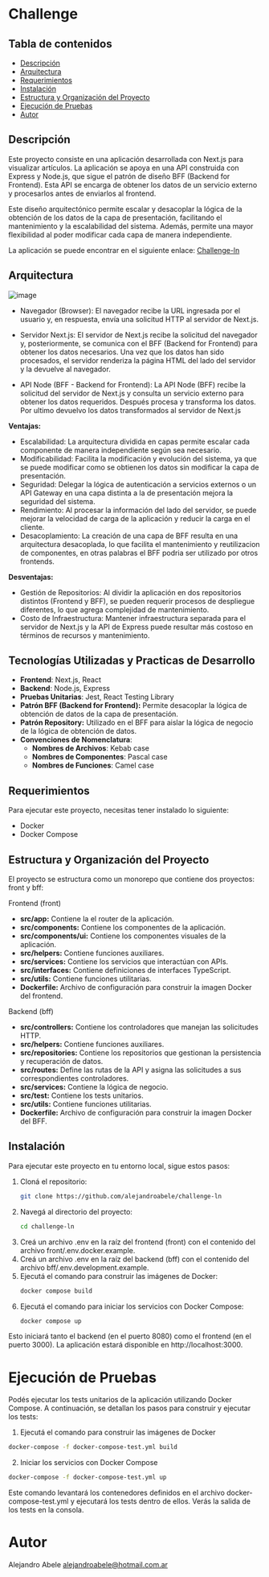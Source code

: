 # Challenge

## Tabla de contenidos
- [Descripción](#descripción)
- [Arquitectura](#arquitectura)
- [Requerimientos](#requerimientos)
- [Instalación](#instalación)
- [Estructura y Organización del Proyecto](#estructura-y-organización-del-proyecto)
- [Ejecución de Pruebas](#ejecución-de-pruebas)
- [Autor](#autor)

## Descripción
Este proyecto consiste en una aplicación desarrollada con Next.js para visualizar artículos. La aplicación se apoya en una API construida con Express y Node.js, que sigue el patrón de diseño BFF (Backend for Frontend). Esta API se encarga de obtener los datos de un servicio externo y procesarlos antes de enviarlos al frontend.

Este diseño arquitectónico permite escalar y desacoplar la lógica de la obtención de los datos de la capa de presentación, facilitando el mantenimiento y la escalabilidad del sistema. Además, permite una mayor flexibilidad al poder modificar cada capa de manera independiente.

La aplicación se puede encontrar en el siguiente enlace: [Challenge-ln](https://front-three-sand.vercel.app/)

## Arquitectura

![image](https://github.com/alejandroabele/challenge-ln/assets/71268932/06420689-2c23-43a6-8a8f-0429d3c71049)

- Navegador (Browser):
El navegador recibe la URL ingresada por el usuario y, en respuesta, envía una solicitud HTTP al servidor de Next.js.

- Servidor Next.js:
El servidor de Next.js recibe la solicitud del navegador y, posteriormente, se comunica con el BFF (Backend for Frontend) para obtener los datos necesarios. Una vez que los datos han sido procesados, el servidor renderiza la página HTML del lado del servidor y la devuelve al navegador.

- API Node (BFF - Backend for Frontend):
La API Node (BFF) recibe la solicitud del servidor de Next.js y consulta un servicio externo para obtener los datos requeridos. Después procesa y transforma los datos. Por ultimo devuelvo los datos transformados al servidor de Next.js

**Ventajas:**
- Escalabilidad: La arquitectura dividida en capas permite escalar cada componente de manera independiente según sea necesario.
- Modificabilidad: Facilita la modificación y evolución del sistema, ya que se puede modificar como se obtienen los datos sin modificar la capa de presentación.
- Seguridad: Delegar la lógica de autenticación a servicios externos o un API Gateway en una capa distinta a la de presentación mejora la seguridad del sistema.
- Rendimiento: Al procesar la información del lado del servidor, se puede mejorar la velocidad de carga de la aplicación y reducir la carga en el cliente.
- Desacoplamiento: La creación de una capa de BFF resulta en una arquitectura desacoplada, lo que facilita el mantenimiento y reutilizacion de componentes, en otras palabras el BFF podria ser utilizado por otros frontends.

**Desventajas:**
- Gestión de Repositorios: Al dividir la aplicación en dos repositorios distintos (Frontend y BFF), se pueden requerir procesos de despliegue diferentes, lo que agrega complejidad de mantenimiento.
- Costo de Infraestructura: Mantener infraestructura separada para el servidor de Next.js y la API de Express puede resultar más costoso en términos de recursos y mantenimiento.

## Tecnologías Utilizadas y Practicas de Desarrollo

- **Frontend**: Next.js, React
- **Backend**: Node.js, Express
- **Pruebas Unitarias**: Jest, React Testing Library
- **Patrón BFF (Backend for Frontend):** Permite desacoplar la lógica de obtención de datos de la capa de presentación. 
- **Patrón Repository:** Utilizado en el BFF para aislar la lógica de negocio de la lógica de obtención de datos.
- **Convenciones de Nomenclatura**:
  - **Nombres de Archivos**: Kebab case
  - **Nombres de Componentes**: Pascal case
  - **Nombres de Funciones**: Camel case

## Requerimientos
Para ejecutar este proyecto, necesitas tener instalado lo siguiente:

- Docker
- Docker Compose

## Estructura y Organización del Proyecto

El proyecto se estructura como un monorepo que contiene dos proyectos: front y bff:

Frontend (front)
- **src/app:** Contiene la el router de la aplicación.
- **src/components:** Contiene los componentes de la aplicación.
- **src/components/ui:** Contiene los componentes visuales de la aplicación.
- **src/helpers:** Contiene funciones auxiliares.
- **src/services:** Contiene los servicios que interactúan con APIs.
- **src/interfaces:** Contiene definiciones de interfaces TypeScript.
- **src/utils:** Contiene funciones utilitarias.
- **Dockerfile:** Archivo de configuración para construir la imagen Docker del frontend.


Backend (bff)
- **src/controllers:** Contiene los controladores que manejan las solicitudes HTTP.
- **src/helpers:** Contiene funciones auxiliares.
- **src/repositories:** Contiene los repositorios que gestionan la persistencia y recuperación de datos.
- **src/routes:** Define las rutas de la API y asigna las solicitudes a sus correspondientes controladores.
- **src/services:** Contiene la lógica de negocio.
- **src/test:** Contiene los tests unitarios.
- **src/utils:** Contiene funciones utilitarias.
- **Dockerfile:** Archivo de configuración para construir la imagen Docker del BFF.


## Instalación

Para ejecutar este proyecto en tu entorno local, sigue estos pasos:

1. Cloná el repositorio:
   ```sh
   git clone https://github.com/alejandroabele/challenge-ln
   ```
2. Navegá al directorio del proyecto:
   ```sh
   cd challenge-ln
   ```
3. Creá un archivo .env en la raíz del frontend (front) con el contenido del archivo front/.env.docker.example.
4. Creá un archivo .env en la raíz del backend (bff) con el contenido del archivo bff/.env.development.example.
5. Ejecutá el comando para construir las imágenes de Docker:
   ```sh
   docker compose build
   ```
6. Ejecutá el comando para iniciar los servicios con Docker Compose:
      ```sh
   docker compose up
   ```
Esto iniciará tanto el backend (en el puerto 8080) como el frontend (en el puerto 3000). La aplicación estará disponible en http://localhost:3000.

# Ejecución de Pruebas
Podés ejecutar los tests unitarios de la aplicación utilizando Docker Compose. A continuación, se detallan los pasos para construir y ejecutar los tests:

1. Ejecutá el comando para construir las imágenes de Docker
```sh
docker-compose -f docker-compose-test.yml build
```
2. Iniciar los servicios con Docker Compose
```sh
docker-compose -f docker-compose-test.yml up
```
Este comando levantará los contenedores definidos en el archivo docker-compose-test.yml y ejecutará los tests dentro de ellos. Verás la salida de los tests en la consola.

# Autor

Alejandro Abele 
alejandroabele@hotmail.com.ar
